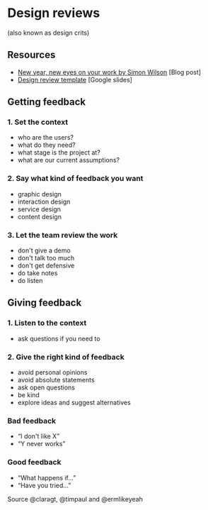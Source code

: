 # Design reviews

(also known as design crits)

## Resources
- [New year, new eyes on your work by Simon Wilson](http://www.ermlikeyeah.com/design-review-slides/) [Blog post]
- [Design review template](https://docs.google.com/presentation/d/1hP0tlEawdwb0I-UI9s7_58SDpVKHBXC8apyESDaI3yI/edit?usp=sharing) [Google slides]

## Getting feedback
### 1. Set the context
- who are the users?
- what do they need?
- what stage is the project at?
- what are our current assumptions?
### 2. Say what kind of feedback you want
- graphic design
- interaction design
- service design
- content design
### 3. Let the team review the work
- don't give a demo
- don't talk too much
- don't get defensive
- do take notes
- do listen

## Giving feedback
### 1. Listen to the context
- ask questions if you need to
### 2. Give the right kind of feedback
- avoid personal opinions
- avoid absolute statements
- ask open questions
- be kind
- explore ideas and suggest alternatives

### Bad feedback
- “I don't like X”
- “Y never works”

### Good feedback
- “What happens if…”
- “Have you tried…”

Source @claragt, @timpaul and @ermlikeyeah
